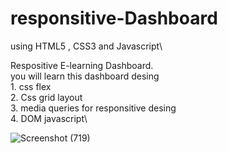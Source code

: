 # responsitive-Dashboard
using HTML5 , CSS3 and Javascript\

Respositive E-learning Dashboard.\
you will learn this dashboard desing\
      1. css flex\
      2. Css grid layout\
      3. media queries for responsitive desing \
      4. DOM javascript\
 
 
 



![Screenshot (719)](https://user-images.githubusercontent.com/93242333/224481095-a3107ca7-5024-45dc-bd82-eaa9b18796e2.png)

